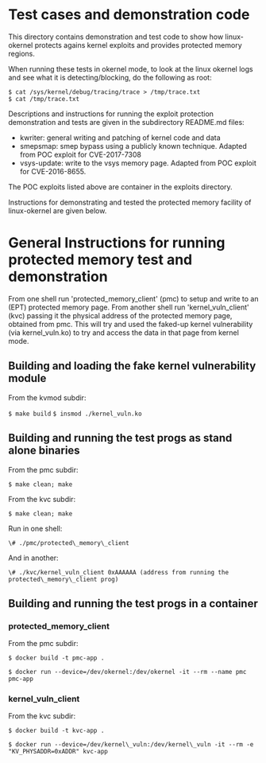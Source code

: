 # Test cases and demonstration code

This directory contains demonstration and test code to show how
linux-okernel protects agains kernel exploits and provides protected
memory regions.

When running these tests in okernel mode, to look at the linux okernel
logs and see what it is detecting/blocking, do the following as root:
```
$ cat /sys/kernel/debug/tracing/trace > /tmp/trace.txt
$ cat /tmp/trace.txt
```

Descriptions and instructions for running the exploit protection
demonstration and tests are given in the subdirectory README.md files:
* kwriter: general writing and patching of kernel code and data
* smepsmap: smep bypass using a publicly known technique. Adapted from
POC exploit for CVE-2017-7308
* vsys-update: write to the vsys memory page. Adapted from POC exploit
for CVE-2016-8655.

The POC exploits listed above are container in the exploits directory.

Instructions for demonstrating and tested the protected memory
facility of linux-okernel are given below.

# General Instructions for running protected memory test and demonstration
From one shell run 'protected\_memory\_client' (pmc) to setup and write to an (EPT) protected memory page.
From another shell run 'kernel\_vuln\_client' (kvc) passing it the physical address of the protected memory
page, obtained from pmc. This will try and used the faked-up kernel vulnerability (via kernel_vuln.ko) to try and
access the data in that page from kernel mode.


## Building and loading the fake kernel vulnerability module

From the kvmod subdir:

`$ make build`
`$ insmod ./kernel_vuln.ko`


## Building and running the test progs as stand alone binaries

From the pmc subdir:

`$ make clean; make`

From the kvc subdir:

`$ make clean; make`

Run in one shell:

`\# ./pmc/protected\_memory\_client`

And in another:

`\# ./kvc/kernel_vuln_client 0xAAAAAA (address from running the protected\_memory\_client prog)`


## Building and running the test progs in a container

### protected\_memory\_client

From the pmc subdir:

`$ docker build -t pmc-app .`

`$ docker run --device=/dev/okernel:/dev/okernel -it --rm --name pmc pmc-app`

### kernel\_vuln\_client

From the kvc subdir:

`$ docker build -t kvc-app .`

`$ docker run --device=/dev/kernel\_vuln:/dev/kernel\_vuln -it --rm -e "KV_PHYSADDR=0xADDR" kvc-app`
